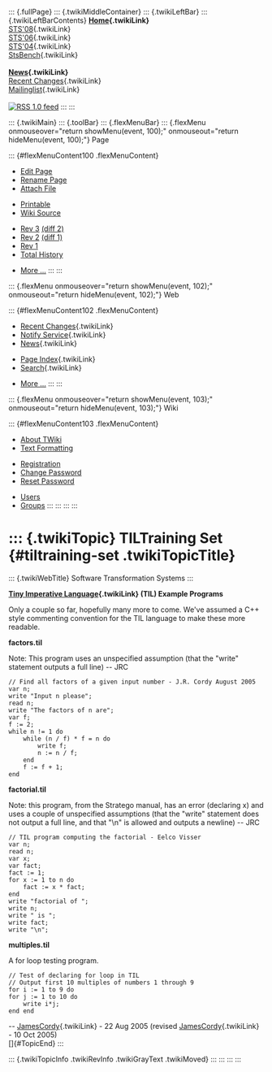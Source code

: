 ::: {.fullPage}
::: {.twikiMiddleContainer}
::: {.twikiLeftBar}
::: {.twikiLeftBarContents}
**[Home](WebHome){.twikiLink}**\
[STS\'08](STS08){.twikiLink}\
[STS\'06](http://www.program-transformation.org/Sts/STS06){.twikiLink}\
[STS\'04](STS04){.twikiLink}\
[StsBench](StsBench){.twikiLink}\
\
**[News](WebNews){.twikiLink}**\
[Recent Changes](WebChanges){.twikiLink}\
[Mailinglist](MailingList){.twikiLink}\
\
[![](../pub/rss.gif "RSS 1.0 feed")](WebRss@skin=rss)
:::
:::

::: {.twikiMain}
::: {.toolBar}
::: {.flexMenuBar}
::: {.flexMenu onmouseover="return showMenu(event, 100);" onmouseout="return hideMenu(event, 100);"}
Page

::: {#flexMenuContent100 .flexMenuContent}
-   [Edit
    Page](http://www.program-transformation.org/edit/Sts/TILTrainingSet?t=1536827760)
-   [Rename
    Page](http://www.program-transformation.org/rename/Sts/TILTrainingSet)
-   [Attach
    File](http://www.program-transformation.org/attach/Sts/TILTrainingSet)

<!-- -->

-   [Printable](http://www.program-transformation.org/view/Sts/TILTrainingSet?skin=print.pattern)
-   [Wiki
    Source](http://www.program-transformation.org/view/Sts/TILTrainingSet?skin=text&raw=on&contenttype=text/plain)

<!-- -->

-   [Rev
    3](http://www.program-transformation.org/view/Sts/TILTrainingSet?rev=1.3)
    [(diff 2)](http://www.program-transformation.org/rdiff/Sts/TILTrainingSet?rev1=1.3&rev2=1.2)
-   [Rev
    2](http://www.program-transformation.org/view/Sts/TILTrainingSet?rev=1.2)
    [(diff 1)](http://www.program-transformation.org/rdiff/Sts/TILTrainingSet?rev1=1.2&rev2=1.1)
-   [Rev
    1](http://www.program-transformation.org/view/Sts/TILTrainingSet?rev=1.1)
-   [Total
    History](http://www.program-transformation.org/rdiff/Sts/TILTrainingSet)

<!-- -->

-   [More
    \...](http://www.program-transformation.org/oops/Sts/TILTrainingSet?template=oopsmore&param1=1.3&param2=1.3)
:::
:::

::: {.flexMenu onmouseover="return showMenu(event, 102);" onmouseout="return hideMenu(event, 102);"}
Web

::: {#flexMenuContent102 .flexMenuContent}
-   [Recent Changes](WebChanges){.twikiLink}
-   [Notify Service](WebNotify){.twikiLink}
-   [News](WebNews){.twikiLink}

<!-- -->

-   [Page Index](WebIndex){.twikiLink}
-   [Search](WebSearch){.twikiLink}

<!-- -->

-   [More
    \...](http://www.program-transformation.org/oops/Sts/TILTrainingSet?template=oopsmore&param1=1.3&param2=1.3)
:::
:::

::: {.flexMenu onmouseover="return showMenu(event, 103);" onmouseout="return hideMenu(event, 103);"}
Wiki

::: {#flexMenuContent103 .flexMenuContent}
-   [About
    TWiki](http://www.program-transformation.org/view/TWiki/WebHome)
-   [Text
    Formatting](http://www.program-transformation.org/view/TWiki/TextFormattingRules)

<!-- -->

-   [Registration](http://www.program-transformation.org/view/TWiki/TWikiRegistration)
-   [Change
    Password](http://www.program-transformation.org/view/TWiki/ChangePassword)
-   [Reset
    Password](http://www.program-transformation.org/view/TWiki/ResetPassword)

<!-- -->

-   [Users](http://www.program-transformation.org/view/Main/TWikiUsers)
-   [Groups](http://www.program-transformation.org/view/Main/TWikiGroups)
:::
:::
:::
:::

::: {.twikiTopic}
TILTraining Set {#tiltraining-set .twikiTopicTitle}
===============

::: {.twikiWebTitle}
Software Transformation Systems
:::

**[Tiny Imperative Language](TinyImperativeLanguage){.twikiLink} (TIL)
Example Programs**

Only a couple so far, hopefully many more to come. We\'ve assumed a C++
style commenting convention for the TIL language to make these more
readable.

**factors.til**

Note: This program uses an unspecified assumption (that the \"write\"
statement outputs a full line) \-- JRC

    // Find all factors of a given input number - J.R. Cordy August 2005
    var n;
    write "Input n please";
    read n;
    write "The factors of n are";
    var f;
    f := 2;
    while n != 1 do
        while (n / f) * f = n do
            write f;
            n := n / f;
        end
        f := f + 1;
    end

**factorial.til**

Note: this program, from the Stratego manual, has an error (declaring x)
and uses a couple of unspecified assumptions (that the \"write\"
statement does not output a full line, and that \"\\n\" is allowed and
outputs a newline) \-- JRC

    // TIL program computing the factorial - Eelco Visser 
    var n;
    read n;
    var x;
    var fact;
    fact := 1;
    for x := 1 to n do
        fact := x * fact;
    end
    write "factorial of ";
    write n;
    write " is ";
    write fact;
    write "\n";

**multiples.til**

A for loop testing program.

    // Test of declaring for loop in TIL
    // Output first 10 multiples of numbers 1 through 9
    for i := 1 to 9 do
    for j := 1 to 10 do
        write i*j;
    end end

\-- [JamesCordy](../Main/JamesCordy){.twikiLink} - 22 Aug 2005 (revised
[JamesCordy](../Main/JamesCordy){.twikiLink} - 10 Oct 2005)\
[]{#TopicEnd}
:::

::: {.twikiTopicInfo .twikiRevInfo .twikiGrayText .twikiMoved}
:::
:::
:::
:::
